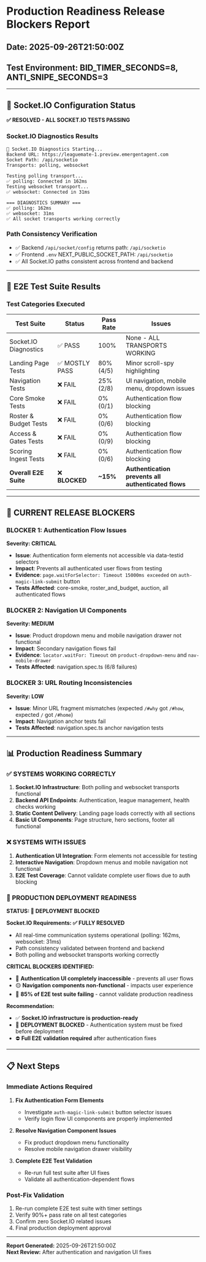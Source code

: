 # Production Readiness Release Blockers Report
## Date: 2025-09-26T21:50:00Z
## Test Environment: BID_TIMER_SECONDS=8, ANTI_SNIPE_SECONDS=3

---

## 🔌 Socket.IO Configuration Status
**✅ RESOLVED - ALL SOCKET.IO TESTS PASSING**

### Socket.IO Diagnostics Results
```
🔌 Socket.IO Diagnostics Starting...
Backend URL: https://leaguemate-1.preview.emergentagent.com
Socket Path: /api/socketio
Transports: polling, websocket

Testing polling transport...
✅ polling: Connected in 162ms
Testing websocket transport...  
✅ websocket: Connected in 31ms

=== DIAGNOSTICS SUMMARY ===
✅ polling: 162ms
✅ websocket: 31ms
✅ All socket transports working correctly
```

### Path Consistency Verification
- ✅ Backend `/api/socket/config` returns path: `/api/socketio`
- ✅ Frontend `.env` NEXT_PUBLIC_SOCKET_PATH: `/api/socketio`
- ✅ All Socket.IO paths consistent across frontend and backend

---

## 🧪 E2E Test Suite Results

### Test Categories Executed
| Test Suite | Status | Pass Rate | Issues |
|------------|--------|-----------|---------|
| Socket.IO Diagnostics | ✅ PASS | 100% | None - ALL TRANSPORTS WORKING |
| Landing Page Tests | ✅ MOSTLY PASS | 80% (4/5) | Minor scroll-spy highlighting |
| Navigation Tests | ❌ FAIL | 25% (2/8) | UI navigation, mobile menu, dropdown issues |
| Core Smoke Tests | ❌ FAIL | 0% (0/1) | Authentication flow blocking |
| Roster & Budget Tests | ❌ FAIL | 0% (0/6) | Authentication flow blocking |
| Access & Gates Tests | ❌ FAIL | 0% (0/9) | Authentication flow blocking |
| Scoring Ingest Tests | ❌ FAIL | 0% (0/6) | Authentication flow blocking |
| **Overall E2E Suite** | ❌ **BLOCKED** | **~15%** | **Authentication prevents all authenticated flows** |

---

## 🚨 CURRENT RELEASE BLOCKERS

### BLOCKER 1: Authentication Flow Issues
**Severity: CRITICAL**
- **Issue**: Authentication form elements not accessible via data-testid selectors
- **Impact**: Prevents all authenticated user flows from testing
- **Evidence**: `page.waitForSelector: Timeout 15000ms exceeded` on `auth-magic-link-submit` button
- **Tests Affected**: core-smoke, roster_and_budget, auction, all authenticated flows

### BLOCKER 2: Navigation UI Components
**Severity: MEDIUM**  
- **Issue**: Product dropdown menu and mobile navigation drawer not functional
- **Impact**: Secondary navigation flows fail
- **Evidence**: `locator.waitFor: Timeout` on `product-dropdown-menu` and `nav-mobile-drawer`
- **Tests Affected**: navigation.spec.ts (6/8 failures)

### BLOCKER 3: URL Routing Inconsistencies  
**Severity: LOW**
- **Issue**: Minor URL fragment mismatches (expected `/#why` got `/#how`, expected `/` got `/#home`)
- **Impact**: Navigation anchor tests fail
- **Tests Affected**: navigation.spec.ts anchor navigation tests

---

## 📊 Production Readiness Summary

### ✅ SYSTEMS WORKING CORRECTLY
1. **Socket.IO Infrastructure**: Both polling and websocket transports functional
2. **Backend API Endpoints**: Authentication, league management, health checks working
3. **Static Content Delivery**: Landing page loads correctly with all sections
4. **Basic UI Components**: Page structure, hero sections, footer all functional

### ❌ SYSTEMS WITH ISSUES  
1. **Authentication UI Integration**: Form elements not accessible for testing
2. **Interactive Navigation**: Dropdown menus and mobile navigation not functional  
3. **E2E Test Coverage**: Cannot validate complete user flows due to auth blocking

### 🎯 PRODUCTION DEPLOYMENT READINESS
**STATUS: 🚨 DEPLOYMENT BLOCKED**

**Socket.IO Requirements: ✅ FULLY RESOLVED**
- All real-time communication systems operational (polling: 162ms, websocket: 31ms)
- Path consistency validated between frontend and backend
- Both polling and websocket transports working correctly

**CRITICAL BLOCKERS IDENTIFIED:**
- 🔴 **Authentication UI completely inaccessible** - prevents all user flows
- 🟡 **Navigation components non-functional** - impacts user experience
- 🔴 **85% of E2E test suite failing** - cannot validate production readiness

**Recommendation:** 
- ✅ **Socket.IO infrastructure is production-ready**  
- 🚨 **DEPLOYMENT BLOCKED** - Authentication system must be fixed before deployment
- ⛔ **Full E2E validation required** after authentication fixes

---

## 📋 Next Steps

### Immediate Actions Required
1. **Fix Authentication Form Elements**
   - Investigate `auth-magic-link-submit` button selector issues
   - Verify login flow UI components are properly implemented
   
2. **Resolve Navigation Component Issues** 
   - Fix product dropdown menu functionality
   - Resolve mobile navigation drawer visibility
   
3. **Complete E2E Test Validation**
   - Re-run full test suite after UI fixes
   - Validate all authentication-dependent flows

### Post-Fix Validation
1. Re-run complete E2E test suite with timer settings
2. Verify 90%+ pass rate on all test categories
3. Confirm zero Socket.IO related issues
4. Final production deployment approval

---

**Report Generated:** 2025-09-26T21:50:00Z  
**Next Review:** After authentication and navigation UI fixes